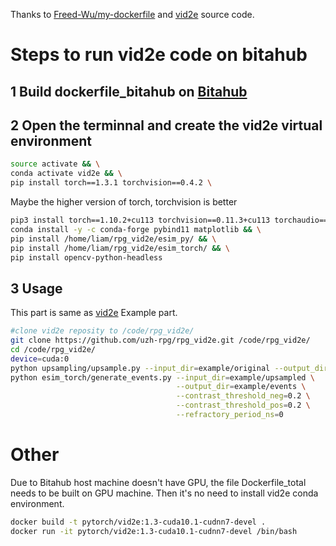 Thanks to [Freed-Wu/my-dockerfile](https://github.com/Freed-Wu/my-dockerfile) and [vid2e](https://github.com/uzh-rpg/rpg_vid2e.git) source code.
# Steps to run vid2e code on bitahub
## 1 Build dockerfile_bitahub on [Bitahub](https://www.bitahub.com/login)
## 2 Open the terminnal and create the vid2e virtual environment
```bash
source activate && \
conda activate vid2e && \
pip install torch==1.3.1 torchvision==0.4.2 \
```
Maybe the higher version of torch, torchvision is better
```bash
pip3 install torch==1.10.2+cu113 torchvision==0.11.3+cu113 torchaudio==0.10.2+cu113 -f https://download.pytorch.org/whl/cu113/torch_stable.html && \ 
conda install -y -c conda-forge pybind11 matplotlib && \
pip install /home/liam/rpg_vid2e/esim_py/ && \
pip install /home/liam/rpg_vid2e/esim_torch/ && \
pip install opencv-python-headless
```
## 3 Usage
This part is same as [vid2e](https://github.com/uzh-rpg/rpg_vid2e) Example part.
```bash
#clone vid2e reposity to /code/rpg_vid2e/
git clone https://github.com/uzh-rpg/rpg_vid2e.git /code/rpg_vid2e/
cd /code/rpg_vid2e/
device=cuda:0
python upsampling/upsample.py --input_dir=example/original --output_dir=example/upsampled --device=$device
python esim_torch/generate_events.py --input_dir=example/upsampled \
                                     --output_dir=example/events \
                                     --contrast_threshold_neg=0.2 \
                                     --contrast_threshold_pos=0.2 \
                                     --refractory_period_ns=0
```
# Other
Due to Bitahub host machine doesn't have GPU, the file Dockerfile_total needs to be built on GPU machine. Then it's no need to install vid2e conda environment.
```bash
docker build -t pytorch/vid2e:1.3-cuda10.1-cudnn7-devel .
docker run -it pytorch/vid2e:1.3-cuda10.1-cudnn7-devel /bin/bash
```
